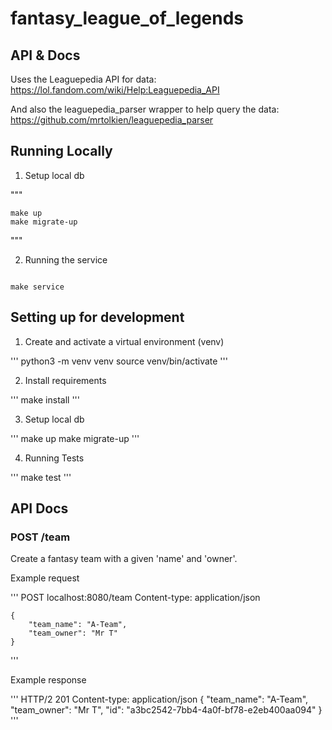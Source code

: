 # fantasy_league_of_legends

## API & Docs

Uses the Leaguepedia API for data:
https://lol.fandom.com/wiki/Help:Leaguepedia_API

And also the leaguepedia_parser wrapper to help query the data:
https://github.com/mrtolkien/leaguepedia_parser

## Running Locally
1. Setup local db

"""

    make up
    make migrate-up

"""

2. Running the service

```

make service

```


## Setting up for development

1. Create and activate a virtual environment (venv)

'''
python3 -m venv venv
source venv/bin/activate
'''

2. Install requirements

'''
make install
'''

3. Setup local db

'''
make up
make migrate-up
'''

4. Running Tests

'''
make test
'''


## API Docs

### POST /team

Create a fantasy team with a given 'name' and 'owner'.

Example request

'''
    POST localhost:8080/team
    Content-type: application/json

    {
        "team_name": "A-Team",
        "team_owner": "Mr T"
    }
'''

Example response

'''
HTTP/2 201
Content-type: application/json
{
    "team_name": "A-Team",
    "team_owner": "Mr T",
    "id": "a3bc2542-7bb4-4a0f-bf78-e2eb400aa094"
}
'''
